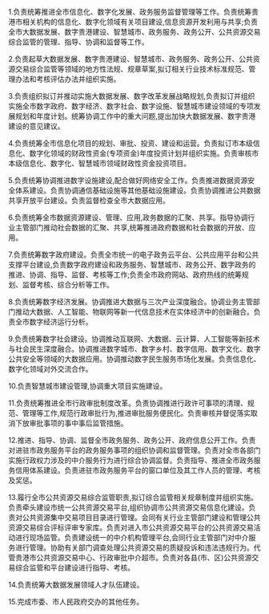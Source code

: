 1.负责统筹推进全市信息化、数字化发展、政务服务监督管理等工作。负责统筹贵港市相关机构的信息化、数字化领域有关项目建设,信息资源开发利用与共享;负责全市大数据发展、数字贵港建设、智慧城市、政务服务、政务公开、公共资源交易综合监管的管理、指导、协调和监督等工作。

2.负责起草大数据发展、数字贵港建设、智慧城市、政务服务、政务公开、公共资源交易综合监管等领域的地方性法规、规章草案,拟订相关行业技术标准规范、管理办法和考核评估办法并组织实施。

3.负责组织拟订并推动实施大数据发展、数字改革发展战略规划,负责拟订并组织实施全市数字政府、数字经济、数字社会、数字设施、智慧城市建设领域的专项发展规划和年度计划。统筹协调工作中的重大问题,提出加快大数据发展、数字贵港建设的意见建议。

4.负责统筹全市信息化项目的规划、审批、投资、建设和运营。负责拟订市本级信息化、数字化领域的财政性资金(专项资金)年度投资计划并组织实施。负责审核市本级信息化、数字化、智慧城市领域财政性资金投资项目。

5.负责统筹协调推进数字设施建设,配合做好网络安全工作。负责推进数据资源安全体系建设。负责协调通信基础设施等其他基础设施建设。负责协调推进公共数据共享开放平台建设。负责监督检查全市大数据应用。

6.负责统筹全市数据资源建设、管理、应用,政务数据的汇聚、共享。指导协调行业主管部门推动社会数据的汇聚、共享,统筹推进政府数据和社会数据的开放、应用。

7.负责统筹数字政府建设。负责全市统一的电子政务云平台、公共应用平台和公共支撑平台建设,负责数字政府建设和政务服务、智慧城市、政务公开、数字政务的推进、协调、指导、监督、考核等工作;负责全市政府网站、政府热线的统筹规划、监督考核、综合分析等工作。

8.负责统筹数字经济发展。协调推进大数据与三次产业深度融合。协调业务主管部门推动大数据、人工智能、物联网等新一代信息技术在实体经济中的创新融合。负责全市数字经济运行分析。

9.负责统筹数字社会建设。协调推动互联网、大数据、云计算、人工智能等新技术与社会民生深度融合。协调推进数字城市、数字乡村、数字信用、数字文化、数字公共安全等领域的大数据应用。协调推动数字民生服务市场化发展。负责信息化、数字化领域对外交流合作。

10.负责智慧城市建设管理,协调重大项目实施建设。

11.负责统筹推进全市行政审批制度改革。负责协调推进行政许可事项的清理、规范、管理等工作,规范行政审批行为,推进审批服务便民化。负责审核并督促落实取消下放审批事项的事中事后监管措施。

12.推进、指导、协调、监督全市政务服务、政务公开、政府信息公开工作。负责对进驻市政务服务平台的政务服务事项的组织协调和监督管理。负责对全市各部门实施行政权力涉及的中介服务行为进行综合协调监督。负责指导、推进全市政务服务信用体系建设。负责进驻市政务服务平台的窗口单位及其工作人员的管理、考核及奖惩。

13.履行全市公共资源交易综合监管职责,拟订综合监管相关规章制度并组织实施。负责牵头建设市统一公共资源交易平台,组织协调市公共资源交易信息化建设。负责对公共资源集中交易项目目录进行管理。会同有关行业主管部门建设和管理公共资源交易综合评标评审专家库。负责对进入市公共资源交易平台的公共资源交易活动进行现场监管。负责建设统一的中介机构管理平台,会同行业主管部门对中介服务进行管理。协助有关部门调查处理公共资源交易的质疑投诉和违法违规行为。代管贵港市公共资源交易中心、行政审批中介超市。负责对各县(市、区)公共资源交易综合监管和平台建设进行指导、考核。

14.负责统筹大数据发展领域人才队伍建设。

15.完成市委、市人民政府交办的其他任务。